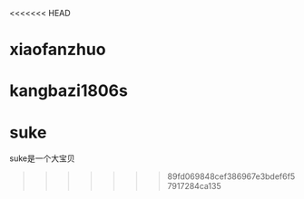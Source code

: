 <<<<<<< HEAD
# xiaofanzhuo
kangbazi1806s
=======
# suke
suke是一个大宝贝
>>>>>>> 89fd069848cef386967e3bdef6f57917284ca135
